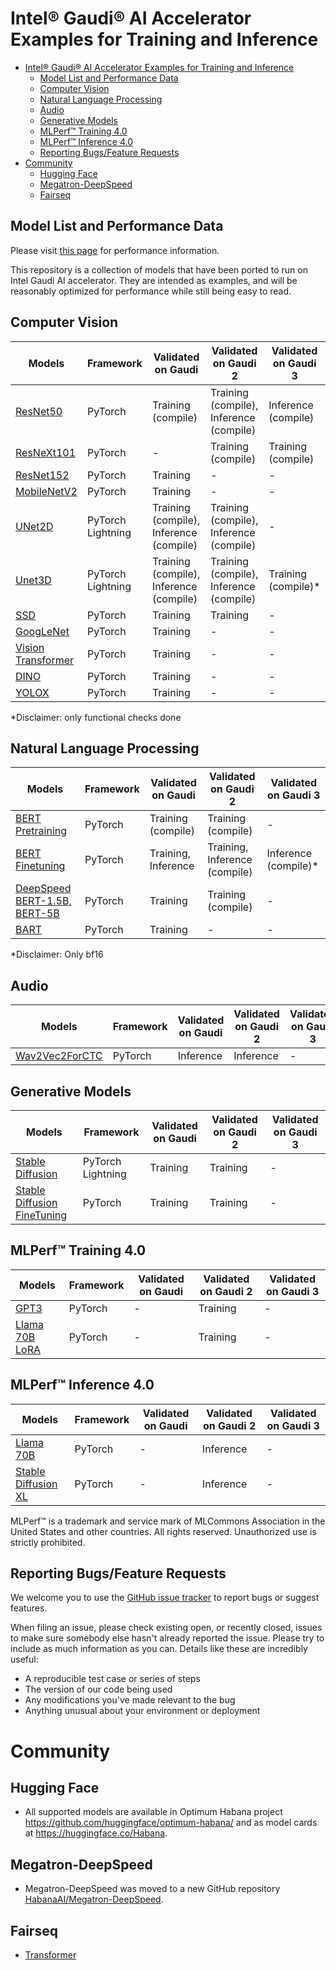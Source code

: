 # Intel® Gaudi® AI Accelerator Examples for Training and Inference

- [Intel® Gaudi® AI Accelerator Examples for Training and Inference](#intel-gaudi-ai-accelerator-examples-for-training-and-inference)
  - [Model List and Performance Data](#model-list-and-performance-data)
  - [Computer Vision](#computer-vision)
  - [Natural Language Processing](#natural-language-processing)
  - [Audio](#audio)
  - [Generative Models](#generative-models)
  - [MLPerf™ Training 4.0](#mlperf-training-40)
  - [MLPerf™ Inference 4.0](#mlperf-inference-40)
  - [Reporting Bugs/Feature Requests](#reporting-bugsfeature-requests)
- [Community](#community)
  - [Hugging Face](#hugging-face)
  - [Megatron-DeepSpeed](#megatron-deepspeed)
  - [Fairseq](#fairseq)

## Model List and Performance Data

Please visit [this page](https://developer.habana.ai/resources/habana-training-models/#performance) for performance information.

This repository is a collection of models that have been ported to run on Intel Gaudi AI accelerator. They are intended as examples, and will be reasonably optimized for performance while still being easy to read.

## Computer Vision
| Models                                                                     | Framework         | Validated on Gaudi                      | Validated on Gaudi 2                     | Validated on Gaudi 3                    |
| -------------------------------------------------------------------------- | ----------------- | --------------------------------------- | ---------------------------------------- | --------------------------------------- |
| [ResNet50](PyTorch/computer_vision/classification/torchvision)             | PyTorch           | Training (compile)                      | Training (compile), Inference (compile)  | Inference (compile)                     |
| [ResNeXt101](PyTorch/computer_vision/classification/torchvision)           | PyTorch           | -                                       | Training (compile)                       | Training (compile)                      |
| [ResNet152](PyTorch/computer_vision/classification/torchvision)            | PyTorch           | Training                                | -                                        | -                                       |
| [MobileNetV2](PyTorch/computer_vision/classification/torchvision)          | PyTorch           | Training                                | -                                        | -                                       |
| [UNet2D](PyTorch/computer_vision/segmentation/Unet)                        | PyTorch Lightning | Training (compile), Inference (compile) | Training (compile), Inference (compile)  | -                                       |
| [Unet3D](PyTorch/computer_vision/segmentation/Unet)                        | PyTorch Lightning | Training (compile), Inference (compile) | Training (compile), Inference (compile)  | Training (compile)*                     |
| [SSD](PyTorch/computer_vision/detection/mlcommons/SSD/ssd)                 | PyTorch           | Training                                | Training                                 | -                                       |
| [GoogLeNet](PyTorch/computer_vision/classification/torchvision)            | PyTorch           | Training                                | -                                        | -                                       |
| [Vision Transformer](PyTorch/computer_vision/classification/ViT)           | PyTorch           | Training                                | -                                        | -                                       |
| [DINO](PyTorch/computer_vision/classification/dino)                        | PyTorch           | Training                                | -                                        | -                                       |
| [YOLOX](PyTorch/computer_vision/detection/yolox)                           | PyTorch           | Training                                | -                                        | -                                       |

*Disclaimer: only functional checks done

## Natural Language Processing
| Models                                                                             | Framework  | Validated on Gaudi            | Validated on Gaudi 2           | Validated on Gaudi 3  |
|------------------------------------------------------------------------------------| ---------- | ----------------------------- | ------------------------------ | --------------------- |
| [BERT Pretraining](PyTorch/nlp/bert)                                               | PyTorch    | Training (compile)            | Training (compile)             | -                     |
| [BERT Finetuning](PyTorch/nlp/bert)                                                | PyTorch    | Training, Inference           | Training, Inference (compile)  | Inference (compile)*  |
| [DeepSpeed BERT-1.5B, BERT-5B](PyTorch/nlp/DeepSpeedExamples/deepspeed-bert)       | PyTorch    | Training                      | Training (compile)             | -                     |
| [BART](PyTorch/nlp/BART/simpletransformers)                                        | PyTorch    | Training                      | -                              | -                     |

*Disclaimer: Only bf16

## Audio
| Models                                             | Framework | Validated on Gaudi | Validated on Gaudi 2 | Validated on Gaudi 3 |
| -------------------------------------------------- | --------- | ------------------ | -------------------- | -------------------- |
| [Wav2Vec2ForCTC](PyTorch/audio/wav2vec2/inference) | PyTorch   | Inference          | Inference            | -                    |

## Generative Models
| Models                                                                               | Framework         | Validated on Gaudi  | Validated on Gaudi 2 | Validated on Gaudi 3 |
| ------------------------------------------------------------------------------------ | ----------------- | ------------------- | -------------------- | -------------------- |
| [Stable Diffusion](PyTorch/generative_models/stable-diffusion)                       | PyTorch Lightning | Training            | Training             | -                    |
| [Stable Diffusion FineTuning](PyTorch/generative_models/stable-diffusion-finetuning) | PyTorch           | Training            | Training             | -                    |

## MLPerf&trade; Training 4.0
| Models                                                       | Framework | Validated on Gaudi | Validated on Gaudi 2 | Validated on Gaudi 3 |
| ------------------------------------------------------------ | --------- | ------------------ | -------------------- | -------------------- |
| [GPT3](MLPERF4.0/Training/benchmarks/gpt3)                   | PyTorch   | -                  | Training             | -                    |
| [Llama 70B LoRA](MLPERF4.0/Training/benchmarks/llm_finetune) | PyTorch   | -                  | Training             | -                    |

## MLPerf&trade; Inference 4.0
| Models                                                          | Framework | Validated on Gaudi | Validated on Gaudi 2 | Validated on Gaudi 3 |
| --------------------------------------------------------------- | --------- | ------------------ | -------------------- | -------------------- |
| [Llama 70B](MLPERF4.0/Inference/llama/)                         | PyTorch   | -                  | Inference            | -                    |
| [Stable Diffusion XL](MLPERF4.0/Inference/stable-diffusion-xl/) | PyTorch   | -                  | Inference            | -                    |

MLPerf™ is a trademark and service mark of MLCommons Association in the United States and other countries. All rights reserved. Unauthorized use is strictly prohibited.

## Reporting Bugs/Feature Requests

We welcome you to use the [GitHub issue tracker](https://github.com/HabanaAI/Model-References/issues) to report bugs or suggest features.

When filing an issue, please check existing open, or recently closed, issues to make sure somebody else hasn't already
reported the issue. Please try to include as much information as you can. Details like these are incredibly useful:

* A reproducible test case or series of steps
* The version of our code being used
* Any modifications you've made relevant to the bug
* Anything unusual about your environment or deployment

# Community
## Hugging Face
* All supported models are available in Optimum Habana project https://github.com/huggingface/optimum-habana/ and as model cards at https://huggingface.co/Habana.

## Megatron-DeepSpeed
* Megatron-DeepSpeed was moved to a new GitHub repository [HabanaAI/Megatron-DeepSpeed](https://github.com/HabanaAI/Megatron-DeepSpeed).

## Fairseq
* [Transformer](https://github.com/HabanaAI/fairseq)
